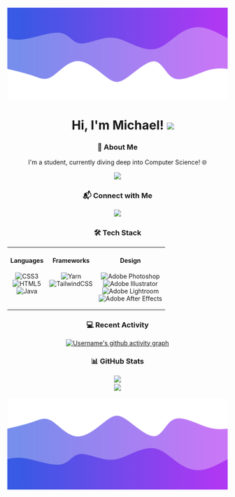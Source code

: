![Header](./header.png)

<div id="toc">
  <ul align="center" style="list-style: none">
    <summary>
      <h1>
        Hi, I'm Michael!
        <img src="https://user-images.githubusercontent.com/73097560/115834477-dbab4500-a447-11eb-908a-139a6edaec5c.gif">
      </h1>
    </summary>
  </ul>
</div>

<div align="center">
  <h3>🚀 About Me</h3>
  <p>I'm a student, currently diving deep into Computer Science! 🌐</p>

[![](https://visitcount.itsvg.in/api?id=michaelkudrik&icon=1&color=6)](https://visitcount.itsvg.in)

</div>

<div align="center">
  <h3>📬 Connect with Me</h3>

  <a href="https://linkedin.com/in/michael-kudrik">
    <img src="https://img.shields.io/badge/LinkedIn-%230077B5.svg?&style=for-the-badge&logo=linkedin&logoColor=white" />
  </a>
</div>

<div align="center">
  <h3>🛠 Tech Stack</h3>
  <table>
    <tr>
      <td align="center" valign="top">
        <h4>Languages</h4>

![CSS3](https://img.shields.io/badge/CSS3-%231572B6.svg?style=plastic&logo=css3&logoColor=white)<br/>
![HTML5](https://img.shields.io/badge/HTML5-%23E34F26.svg?style=plastic&logo=html5&logoColor=white)<br/>
![Java](https://img.shields.io/badge/Java-%23ED8B00.svg?style=plastic&logo=openjdk&logoColor=white)

</td>
<td align="center" valign="top">
<h4>Frameworks</h4>

![Yarn](https://img.shields.io/badge/Yarn-%232C8EBB.svg?style=plastic&logo=yarn&logoColor=white)<br/>
![TailwindCSS](https://img.shields.io/badge/Tailwind%20CSS-%2338B2AC.svg?style=plastic&logo=tailwind-css&logoColor=white)

</td>
<td align="center" valign="top">
<h4>Design</h4>

![Adobe Photoshop](https://img.shields.io/badge/Adobe%20Photoshop-%2331A8FF.svg?style=plastic&logo=Adobe%20Photoshop&logoColor=white)<br/>
![Adobe Illustrator](https://img.shields.io/badge/Adobe%20Illustrator-%23FF9A00.svg?style=plastic&logo=Adobe%20Illustrator&logoColor=white)<br/>
![Adobe Lightroom](https://img.shields.io/badge/Adobe%20Lightroom-31A8FF.svg?style=plastic&logo=Adobe%20Lightroom&logoColor=white)<br/>
![Adobe After Effects](https://img.shields.io/badge/Adobe%20After%20Effects-9999FF.svg?style=plastic&logo=Adobe%20After%20Effects&logoColor=white)

</td>
</tr>

  </table>
</div>

<div align="center">
  <h3>💻 Recent Activity</h3>

[![Username's github activity graph](https://github-readme-activity-graph.vercel.app/graph?username=michaelkudrik&theme=dracula)](https://github.com/michaelkudrik)

</div>

<div align="center">
  <h3>📊 GitHub Stats</h3>

![](https://github-readme-stats.vercel.app/api?username=michaelkudrik&theme=radical&hide_border=false&include_all_commits=true&count_private=true)<br/>
![](https://github-readme-stats.vercel.app/api/top-langs/?username=michaelkudrik&theme=radical&hide_border=false&include_all_commits=true&count_private=true&layout=compact)

</div>

![Footer](./footer.png)
